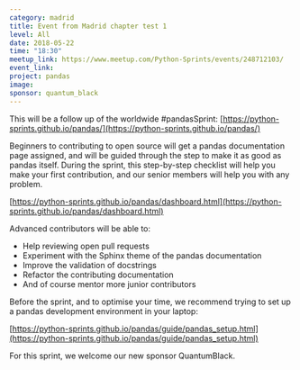 ```yaml
---
category: madrid
title: Event from Madrid chapter test 1
level: All
date: 2018-05-22
time: "18:30"
meetup_link: https://www.meetup.com/Python-Sprints/events/248712103/
event_link:
project: pandas
image:
sponsor: quantum_black
---
```

This will be a follow up of the worldwide #pandasSprint: [https://python-sprints.github.io/pandas/](https://python-sprints.github.io/pandas/)

Beginners to contributing to open source will get a pandas documentation page assigned, and will be guided through the step to make it as good as pandas itself. During the sprint, this step-by-step checklist will help you make your first contribution, and our senior members will help you with any problem.

[https://python-sprints.github.io/pandas/dashboard.html](https://python-sprints.github.io/pandas/dashboard.html)

Advanced contributors will be able to:
- Help reviewing open pull requests
- Experiment with the Sphinx theme of the pandas documentation
- Improve the validation of docstrings
- Refactor the contributing documentation
- And of course mentor more junior contributors

Before the sprint, and to optimise your time, we recommend trying to set up a pandas development environment in your laptop:

[https://python-sprints.github.io/pandas/guide/pandas_setup.html](https://python-sprints.github.io/pandas/guide/pandas_setup.html)

For this sprint, we welcome our new sponsor QuantumBlack.